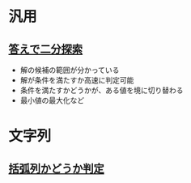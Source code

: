 # 汎用
## [答えで二分探索](util.md#めぐる式)
- 解の候補の範囲が分かっている
- 解が条件を満たすか高速に判定可能
- 条件を満たすかどうかが、ある値を境に切り替わる
- 最小値の最大化など

# 文字列
## [括弧列かどうか判定](string.md#括弧列判定)